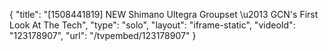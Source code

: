 {
    "title": "[1508441819] NEW Shimano Ultegra Groupset \u2013 GCN's First Look At The Tech",
    "type": "solo",
    "layout": "iframe-static",
    "videoId": "123178907",
    "url": "\/tvpembed\/123178907"
}